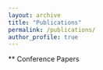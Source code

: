 ```yaml
---
layout: archive
title: "Publications"
permalink: /publications/
author_profile: true
---
```


** Conference Papers
